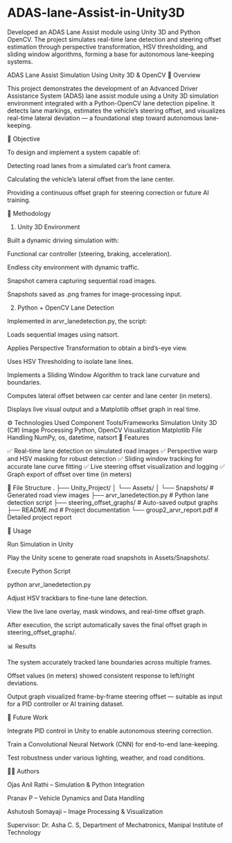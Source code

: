 # ADAS-lane-Assist-in-Unity3D
Developed an ADAS Lane Assist module using Unity 3D and Python OpenCV. The project simulates real-time lane detection and steering offset estimation through perspective transformation, HSV thresholding, and sliding window algorithms, forming a base for autonomous lane-keeping systems.

ADAS Lane Assist Simulation Using Unity 3D & OpenCV
📖 Overview

This project demonstrates the development of an Advanced Driver Assistance System (ADAS) lane assist module using a Unity 3D simulation environment integrated with a Python-OpenCV lane detection pipeline.
It detects lane markings, estimates the vehicle’s steering offset, and visualizes real-time lateral deviation — a foundational step toward autonomous lane-keeping.

🎯 Objective

To design and implement a system capable of:

Detecting road lanes from a simulated car’s front camera.

Calculating the vehicle’s lateral offset from the lane center.

Providing a continuous offset graph for steering correction or future AI training.

🧠 Methodology
1. Unity 3D Environment

Built a dynamic driving simulation with:

Functional car controller (steering, braking, acceleration).

Endless city environment with dynamic traffic.

Snapshot camera capturing sequential road images.

Snapshots saved as .png frames for image-processing input.

2. Python + OpenCV Lane Detection

Implemented in arvr_lanedetection.py, the script:

Loads sequential images using natsort.

Applies Perspective Transformation to obtain a bird’s-eye view.

Uses HSV Thresholding to isolate lane lines.

Implements a Sliding Window Algorithm to track lane curvature and boundaries.

Computes lateral offset between car center and lane center (in meters).

Displays live visual output and a Matplotlib offset graph in real time.

⚙️ Technologies Used
Component	Tools/Frameworks
Simulation	Unity 3D (C#)
Image Processing	Python, OpenCV
Visualization	Matplotlib
File Handling	NumPy, os, datetime, natsort
🧩 Features

✅ Real-time lane detection on simulated road images
✅ Perspective warp and HSV masking for robust detection
✅ Sliding window tracking for accurate lane curve fitting
✅ Live steering offset visualization and logging
✅ Graph export of offset over time (in meters)

📂 File Structure
.
├── Unity_Project/
│   └── Assets/
│       └── Snapshots/              # Generated road view images
├── arvr_lanedetection.py           # Python lane detection script
├── steering_offset_graphs/         # Auto-saved output graphs
├── README.md                       # Project documentation
└── group2_arvr_report.pdf          # Detailed project report

🚀 Usage

Run Simulation in Unity

Play the Unity scene to generate road snapshots in Assets/Snapshots/.

Execute Python Script

python arvr_lanedetection.py


Adjust HSV trackbars to fine-tune lane detection.

View the live lane overlay, mask windows, and real-time offset graph.

After execution, the script automatically saves the final offset graph in steering_offset_graphs/.

📊 Results

The system accurately tracked lane boundaries across multiple frames.

Offset values (in meters) showed consistent response to left/right deviations.

Output graph visualized frame-by-frame steering offset — suitable as input for a PID controller or AI training dataset.

🔮 Future Work

Integrate PID control in Unity to enable autonomous steering correction.

Train a Convolutional Neural Network (CNN) for end-to-end lane-keeping.

Test robustness under various lighting, weather, and road conditions.

👨‍💻 Authors

Ojas Anil Rathi – Simulation & Python Integration

Pranav P – Vehicle Dynamics and Data Handling

Ashutosh Somayaji – Image Processing & Visualization

Supervisor: Dr. Asha C. S, Department of Mechatronics, Manipal Institute of Technology
